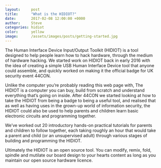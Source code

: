 ```yaml
---
layout:     post
title:      "What is the HIDIOT?"
date:       2017-02-08 12:00:00 +0000
author:     Steve
categories: hidiot
color:      yellow
image:      /assets/images/posts/getting-started.jpg
---
```

The Human Interface Device Input/Output Toolkit (HIDIOT) is a tool designed to help people learn how to hack hardware, through the medium of hardware hacking. We started work on HIDIOT back in early 2016 with the idea of creating a simple USB Human Interface Device tool that anyone could assemble, and quickly worked on making it the official badge for UK security event 44CON.

Unlike the computer you’re probably reading this web page with, The HIDIOT is a computer you can buy, build from scratch and understand everything that’s going on inside. After 44CON we started looking at how to take the HIDIOT from being a badge to being a useful tool, and realised that as well as having uses in the grown-up world of information security, the HIDIOT could also be used to help parents and children learn basic electronic circuits and programming together.

We’ve worked out 20 introductory hands-on practical tutorials for parents and children to follow together, each taking roughly an hour that would take a parent and child (or an unsupervised adult) through various stages of building and programming the HIDIOT.

Ultimately the HIDIOT is an open source tool. You can modify, remix, fold, spindle and mutilate our board design to your hearts content as long as you maintain our open source hardware licence.

